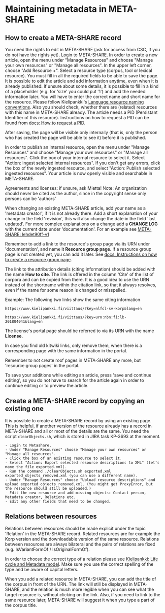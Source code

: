 # Maintaining metadata in META-SHARE
## How to create a META-SHARE record

You need the rights to edit in META-SHARE (ask for access from CSC, if you do not have the rights yet). Login to META-SHARE. 
In order to create a new article, open the menu under "Manage Resources" and choose "Manage your own resources" or "Manage all resources".
In the upper left corner, choose "Add Resource +". 
Select a resource type (corpus, tool or lexical resource).
You must fill in all the required fields to be able to save the page. It is possible to edit the article and add information anytime, even when it is already published.
If unsure about some details, it is possible to fill in a kind of a placeholder (e.g. for 'size' you could put '1') and add the needed information later.
You will have to enter the correct name and short name for the resource. Please follow Kielipankki's [Language resource naming conventions](https://www.kielipankki.fi/development/language-resource-naming-conventions/).
Also you should check, whether there are (related) resources with this name in META-SHARE already.
The article needs a PID (Persistant Identifier of this resource). Instructions on how to request a PID can be found from [docs: How to request a PID](howto_request_pid.md).

After saving, the page will be visible only internally (that is, only the person who has created the page will be able to see it) before it is published.

In order to publish an internal resource, open the menu under "Manage Resources" and choose "Manage your own resources" or "Manage all resources".
Click the box of your internal resource to select it.
Select "Action: Ingest selected internal resources".
If you don't get any errors, click the box of the newly ingested resource, and select "Action: Publish selected ingested resources".
Your article is now openly visible and searchable in META-SHARE.

Agreements and licenses: if unsure, ask Mietta!
Note: An organization should never be cited as the author, since in the copyright sense only persons can be 'authors' 

When changing an existing META-SHARE article, add your name as a 'metadata creator', if it is not already there.
Add a short explanation of your change in the field 'revision', this will also change the date in the field 'last updated'.
For more complex explanations on a change add a **CHANGE LOG** with the current date under 'documentation'. For an example see [META-SHARE: lehdet90ff-v1](http://urn.fi/urn:nbn:fi:lb-2016011101)
  
Remember to add a link to the resource's group page via its URN under 'documentation', and name it **Resource group page**. If a resource group page is not created yet, you can add it later. See [docs: Instructions on how to create a resource group page](howto_grouppage.md).

The link to the attribution details (citing information) should be added with the name **How to cite**. The link is offered in the column 'Cite' of the list of corpora and can be copied from there. It is a good idea to use the URN instead of the shortname within the citation link, so that it always resolves, even if the name for some reason is changed or misspelled.

Example: The following two links show the same citing information

    https://www.kielipankki.fi/viittaus/?key=nlfcl-sv-korp&lang=en

    https://www.kielipankki.fi/viittaus/?key=urn:nbn:fi:lb-201804041&lang=en


The license's portal page should be referred to via its URN with the name **License**.


In case you find old kitwiki links, only remove them, when there is a corresponding page with the same information in the portal.

Remember to not create roof pages in META-SHARE any more, but 'resource group pages' in the portal. 

To save your additions while editing an article, press 'save and continue editing', so you do not have to search for the article again 
in order to continue editing or to preview the article.

## Create a META-SHARE record by copying an existing one
It is possible to create a META-SHARE record by using an existing page. This is helpful, if another version of the resource already has a record in META-SHARE and all or most of the details are the same. You need the script `clearObjects.sh`, which is stored in JIRA task KP-3693 at the moment.

    - Login to Metashare.
    - Under "Manage Resources" choose "Manage your own resources" or "Manage all resources".
    - Click the box of an existing resource to select it.
    - Select "Action: Export selected resource descriptions to XML" (let's name the file exported.xml).
    - Run the command ./clearObjects.sh exported.xml exported_objects_removed.xml (you can use a different name).
    - Under "Manage Resources" choose "Upload resource descriptions" and upload exported_objects_removed.xml. (You might get ProxyError, but the resource should still be uploaded.)
    - Edit the new resource and add missing objects: Contact person, Metadata creator, Relations etc.
    - Edit any other fields that need to be changed.


## Relations between resources
Relations between resources should be made explicit under the topic 'Relation' in the META-SHARE record. 
Related resources are for example the Korp version and the downloadable version of the same resource. 
Relations between resources are always bilateral and the pairs of relations are fixed (e.g. IsVariantFormOf / IsOriginalFormOf). 

In order to choose the correct type of a relation please see [Kielipankki: Life cycle and Metadata model](https://www.kielipankki.fi/support/life-cycle-and-metadata-model-of-language-resources/).
Make sure you use the correct spelling of the type and be aware of capital letters. 

When you add a related resource in META-SHARE, you can add the title of the corpus in front of the URN. 
The link will still be displayed in META-SHARE, and the relation is much more legible when you can see 
what the target resource is, without clicking on the link. Also, if you need to link to the same resource
later, META-SHARE will suggest it when you type a part of the corpus title.


